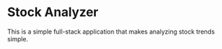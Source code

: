 # Stock Analyzer

This is a simple full-stack application that makes analyzing stock trends simple.

